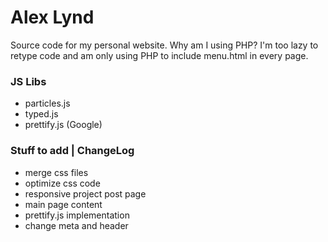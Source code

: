 # Alex Lynd
Source code for my personal website.  Why am I using PHP? I'm too lazy to retype code and am only using PHP to include menu.html in every page.
### JS Libs
- particles.js
- typed.js
- prettify.js (Google)
### Stuff to add | ChangeLog
- merge css files
- optimize css code
- responsive project post page
- main page content
- prettify.js implementation
- change meta and header

